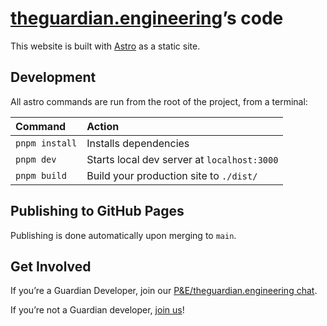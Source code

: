 # [theguardian.engineering](https://theguardian.engineering/)’s code

This website is built with [Astro](https://astro.build/) as a static site.

## Development

All astro commands are run from the root of the project, from a terminal:

| Command        | Action                                      |
| :------------- | :------------------------------------------ |
| `pnpm install` | Installs dependencies                       |
| `pnpm dev`     | Starts local dev server at `localhost:3000` |
| `pnpm build`   | Build your production site to `./dist/`     |

## Publishing to GitHub Pages

Publishing is done automatically upon merging to `main`.

## Get Involved

If you’re a Guardian Developer, join our [P&E/theguardian.engineering chat][room].

If you’re not a Guardian developer, [join us](https://workforus.theguardian.com/)!

[room]: https://mail.google.com/chat/u/0/#chat/space/AAAABKqqeUI
